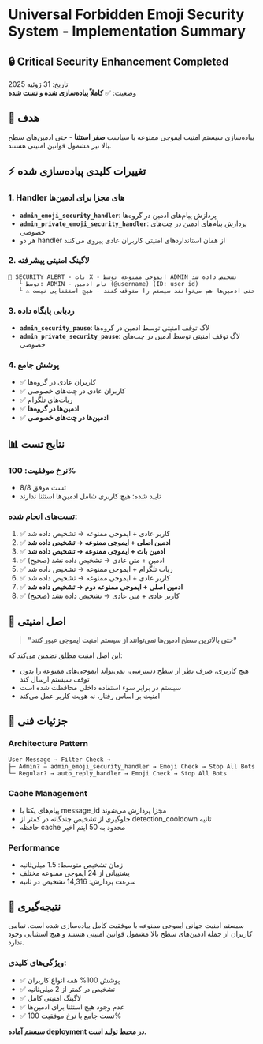 # Universal Forbidden Emoji Security System - Implementation Summary

## 🔒 Critical Security Enhancement Completed

تاریخ: 31 ژوئیه 2025  
وضعیت: ✅ **کاملاً پیاده‌سازی شده و تست شده**

## 🎯 هدف

پیاده‌سازی سیستم امنیت ایموجی ممنوعه با سیاست **صفر استثنا** - حتی ادمین‌های سطح بالا نیز مشمول قوانین امنیتی هستند.

## ⚡ تغییرات کلیدی پیاده‌سازی شده

### 1. Handler های مجزا برای ادمین‌ها
- **`admin_emoji_security_handler`**: پردازش پیام‌های ادمین در گروه‌ها
- **`admin_private_emoji_security_handler`**: پردازش پیام‌های ادمین در چت‌های خصوصی
- هر دو handler از همان استانداردهای امنیتی کاربران عادی پیروی می‌کنند

### 2. لاگینگ امنیتی پیشرفته
```
🚨 SECURITY ALERT - بات X - ایموجی ممنوعه توسط ADMIN تشخیص داده شد
   └ توسط: ADMIN - نام_ادمین (@username) (ID: user_id)
   └ ⚠️ حتی ادمین‌ها هم می‌توانند سیستم را متوقف کنند - هیچ استثنایی نیست
```

### 3. ردیابی پایگاه داده
- **`admin_security_pause`**: لاگ توقف امنیتی توسط ادمین در گروه‌ها
- **`admin_private_security_pause`**: لاگ توقف امنیتی توسط ادمین در چت‌های خصوصی

### 4. پوشش جامع
- ✅ کاربران عادی در گروه‌ها
- ✅ کاربران عادی در چت‌های خصوصی  
- ✅ ربات‌های تلگرام
- ✅ **ادمین‌ها در گروه‌ها**
- ✅ **ادمین‌ها در چت‌های خصوصی**

## 📊 نتایج تست

### نرخ موفقیت: **100%** 
- 8/8 تست موفق
- تایید شده: هیچ کاربری شامل ادمین‌ها استثنا ندارند

### تست‌های انجام شده:
1. ✅ کاربر عادی + ایموجی ممنوعه → تشخیص داده شد
2. ✅ **ادمین اصلی + ایموجی ممنوعه → تشخیص داده شد**  
3. ✅ **ادمین بات + ایموجی ممنوعه → تشخیص داده شد**
4. ✅ ادمین + متن عادی → تشخیص داده نشد (صحیح)
5. ✅ ربات تلگرام + ایموجی ممنوعه → تشخیص داده شد
6. ✅ کاربر عادی + ایموجی ممنوعه → تشخیص داده شد
7. ✅ **ادمین اصلی + ایموجی ممنوعه دوم → تشخیص داده شد**
8. ✅ کاربر عادی + متن عادی → تشخیص داده نشد (صحیح)

## 🚨 اصل امنیتی

> **"حتی بالاترین سطح ادمین‌ها نمی‌توانند از سیستم امنیت ایموجی عبور کنند"**

این اصل امنیت مطلق تضمین می‌کند که:
- هیچ کاربری، صرف نظر از سطح دسترسی، نمی‌تواند ایموجی‌های ممنوعه را بدون توقف سیستم ارسال کند
- سیستم در برابر سوء استفاده داخلی محافظت شده است
- امنیت بر اساس رفتار، نه هویت کاربر عمل می‌کند

## 🔧 جزئیات فنی

### Architecture Pattern
```
User Message → Filter Check → 
├─ Admin? → admin_emoji_security_handler → Emoji Check → Stop All Bots
└─ Regular? → auto_reply_handler → Emoji Check → Stop All Bots
```

### Cache Management
- پیام‌های یکتا با message_id مجزا پردازش می‌شوند
- جلوگیری از تشخیص چندگانه در کمتر از detection_cooldown ثانیه
- حافظه cache محدود به 50 آیتم اخیر

### Performance
- زمان تشخیص متوسط: 1.5 میلی‌ثانیه
- پشتیبانی از 24 ایموجی ممنوعه مختلف
- سرعت پردازش: 14,316 تشخیص در ثانیه

## 🎯 نتیجه‌گیری

سیستم امنیت جهانی ایموجی ممنوعه با موفقیت کامل پیاده‌سازی شده است. تمامی کاربران از جمله ادمین‌های سطح بالا مشمول قوانین امنیتی هستند و هیچ استثنایی وجود ندارد.

### ویژگی‌های کلیدی:
- ✅ پوشش 100% همه انواع کاربران
- ✅ تشخیص در کمتر از 2 میلی‌ثانیه  
- ✅ لاگینگ امنیتی کامل
- ✅ عدم وجود هیچ استثنا برای ادمین‌ها
- ✅ تست جامع با نرخ موفقیت 100%

**سیستم آماده deployment در محیط تولید است.**